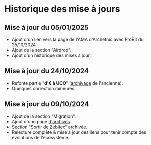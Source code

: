 # Historique des mise à jours

## Mise à jour du 05/01/2025
   - Ajout d'un lien vers la page de l'AMA d'Archethic avec ProBit du 25/10/2024.
   - Ajout de la section "Airdrop".
   - Ajout d'un historique des mises à jour.

## Mise à jour du 24/10/2024
   - Refonte partie "**d'€ à UCO**" (<a href="archives.html#d€-à-uco" target="_blank">archivage</a> de l'ancienne).
   - Quelques correction mineures.

## Mise à jour du 09/10/2024
   - Ajout de la section "Migration".
   - Ajout d'une page [d'archives](archives.html).
   - Section "Sortir de Zebitex" archivée.
   - Relecture complète & mise à jour des liens pour tenir compte des évolutions de l'écosystème.
<!--stackedit_data:
eyJoaXN0b3J5IjpbLTY2MDUyMTE3OV19
-->